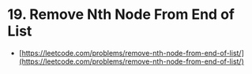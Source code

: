 # 19. Remove Nth Node From End of List

- [https://leetcode.com/problems/remove-nth-node-from-end-of-list/](https://leetcode.com/problems/remove-nth-node-from-end-of-list/)
